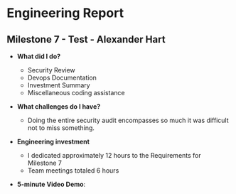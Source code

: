# Engineering Report

## Milestone 7 - Test - Alexander Hart

* **What did I do?**
    * Security Review
    * Devops Documentation
    * Investment Summary
    * Miscellaneous coding assistance 

* **What challenges do I have?**
    * Doing the entire security audit encompasses so much it was difficult not to miss something.
  
* **Engineering investment**
    * I dedicated approximately 12 hours to the Requirements for Milestone 7
    * Team meetings totaled 6 hours  
  
* **5-minute Video Demo**: 